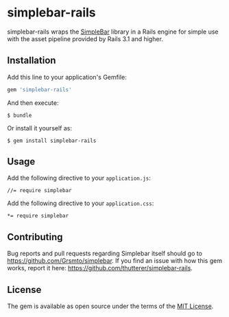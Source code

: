 # simplebar-rails

simplebar-rails wraps the [SimpleBar](https://github.com/Grsmto/simplebar) library in a Rails
engine for simple use with the asset pipeline provided by Rails 3.1 and higher.

## Installation

Add this line to your application's Gemfile:

```ruby
gem 'simplebar-rails'
```

And then execute:

    $ bundle

Or install it yourself as:

    $ gem install simplebar-rails

## Usage

Add the following directive to your `application.js`:

```
//= require simplebar
```

Add the following directive to your `application.css`:

```
*= require simplebar
```

## Contributing

Bug reports and pull requests regarding Simplebar itself should go to https://github.com/Grsmto/simplebar.
If you find an issue with how this gem works, report it here: https://github.com/thutterer/simplebar-rails.


## License

The gem is available as open source under the terms of the [MIT License](http://opensource.org/licenses/MIT).

